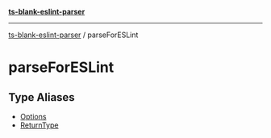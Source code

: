 [**ts-blank-eslint-parser**](../../../README.md)

---

[ts-blank-eslint-parser](../../../README.md) / parseForESLint

# parseForESLint

## Type Aliases

- [Options](type-aliases/Options.md)
- [ReturnType](type-aliases/ReturnType.md)
